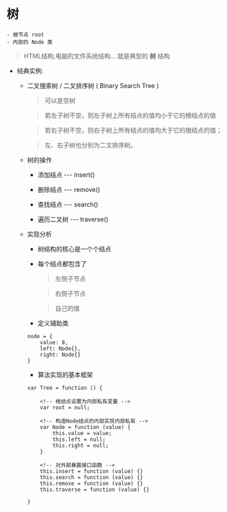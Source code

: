# 树

    - 根节点 root
    - 内部的 Node 类

> HTML结构,电脑的文件系统结构... 就是典型的 **树** 结构

- 经典实例: 
    - 二叉搜索树 / 二叉排序树 ( Binary Search Tree )
        > 可以是空树 

        > 若左子树不空，则左子树上所有结点的值均小于它的根结点的值

        > 若右子树不空，则右子树上所有结点的值均大于它的根结点的值；

        > 左、右子树也分别为二叉排序树。

    - 树的操作

        - 添加结点 --- insert()

        - 删除结点 --- remove()

        - 查找结点 --- search()

        - 遍历二叉树 --- traverse()

    - 实现分析

        - 树结构的核心是一个个结点

        - 每个结点都包含了

            > 左侧子节点

            > 右侧子节点

            > 自己的值
        - 定义辅助类
        ```
        node = {
            value: 8,
            left: Node{},
            right: Node{}
        }
        ```
        - 算法实现的基本框架
        ```
        var Tree = function () {

            <!-- 根结点设置为内部私有变量 -->
            var root = null;

            <!-- 构造Node结点的内部实现内部私有 -->
            var Node = function (value) {
                this.value = value;
                this.left = null;
                this.right = null;
            }

            <!-- 对外部暴露接口函数 -->
            this.insert = function (value) {}
            this.search = function (value) {}
            this.remove = function (value) {}
            this.traverse = function (value) {}

        }
        ```
